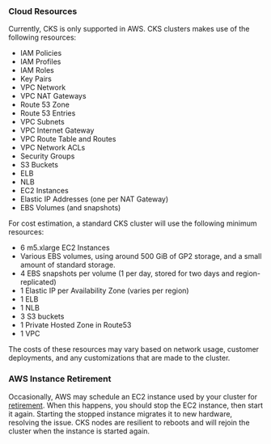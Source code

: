 ### Cloud Resources
Currently, CKS is only supported in AWS. CKS clusters makes use of the following resources:

- IAM Policies
- IAM Profiles
- IAM Roles
- Key Pairs
- VPC Network
- VPC NAT Gateways
- Route 53 Zone
- Route 53 Entries
- VPC Subnets
- VPC Internet Gateway
- VPC Route Table and Routes
- VPC Network ACLs
- Security Groups
- S3 Buckets
- ELB
- NLB
- EC2 Instances
- Elastic IP Addresses (one per NAT Gateway)
- EBS Volumes (and snapshots)

For cost estimation, a standard CKS cluster will use the following minimum resources:

- 6 m5.xlarge EC2 Instances
- Various EBS volumes, using around 500 GiB of GP2 storage, and a small amount of standard storage.
- 4 EBS snapshots per volume (1 per day, stored for two days and region-replicated)
- 1 Elastic IP per Availability Zone (varies per region)
- 1 ELB
- 1 NLB
- 3 S3 buckets
- 1 Private Hosted Zone in Route53
- 1 VPC

The costs of these resources may vary based on network usage, customer deployments, and any customizations that are made to the cluster.

### AWS Instance Retirement
Occasionally, AWS may schedule an EC2 instance used by your cluster for [retirement](https://docs.aws.amazon.com/AWSEC2/latest/UserGuide/instance-retirement.html). When this happens, you should stop the EC2 instance, then start it again. Starting the stopped instance migrates it to new hardware, resolving the issue. CKS nodes are resilient to reboots and will rejoin the cluster when the instance is started again.
